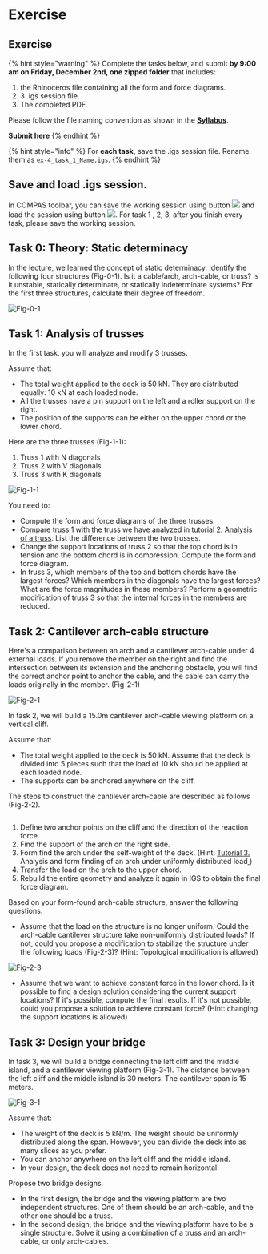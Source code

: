 # Exercise

## Exercise

{% hint style="warning" %}
Complete the tasks below, and submit **by 9:00 am on Friday, December 2nd, one zipped folder** that includes:

1. the Rhinoceros file containing all the form and force diagrams.
2. 3 .igs session file.
3. The completed PDF.

Please follow the file naming convention as shown in the [**Syllabus**](../../syllabus.md#submissions).

[**Submit here**](https://polybox.ethz.ch/index.php/s/4Am1YGniSK1xRNL)
{% endhint %}

{% hint style="info" %}
For **each task,** save the .igs session file. Rename them as `ex-4_task_1_Name.igs`.
{% endhint %}

## Save and load .igs session.

In COMPAS toolbar, you can save the working session using button ![](../../.gitbook/assets/COMPAS\_save.png) and load the session using button ![](<../../.gitbook/assets/COMPAS\_load (1).png>). For task 1 , 2, 3, after you finish every task, please save the working session.

## Task 0: Theory: Static determinacy

In the lecture, we learned the concept of static determinacy. Identify the following four structures (Fig-0-1). Is it a cable/arch, arch-cable, or truss? Is it unstable, statically determinate, or statically indeterminate systems? For the first three structures, calculate their degree of freedom.

![Fig-0-1](../../.gitbook/assets/theory.png)

## Task 1: Analysis of trusses

In the first task, you will analyze and modify 3 trusses.

Assume that:

* The total weight applied to the deck is 50 kN. They are distributed equally: 10 kN at each loaded node.
* All the trusses have a pin support on the left and a roller support on the right.
* The position of the supports can be either on the upper chord or the lower chord.

Here are the three trusses (Fig-1-1):

1. Truss 1 with N diagonals
2. Truss 2 with V diagonals
3. Truss 3 with K diagonals

![Fig-1-1](../../.gitbook/assets/3\_truss\_bridges.png)

You need to:

* Compute the form and force diagrams of the three trusses.
* Compare truss 1 with the truss we have analyzed in [tutorial 2. Analysis of a truss](iv.-tutorial.md#2.-analysis-of-a-truss). List the difference between the two trusses.
* Change the support locations of truss 2 so that the top chord is in tension and the bottom chord is in compression. Compute the form and force diagram.
* In truss 3, which members of the top and bottom chords have the largest forces? Which members in the diagonals have the largest forces? What are the force magnitudes in these members? Perform a geometric modification of truss 3 so that the internal forces in the members are reduced.

## Task 2: Cantilever arch-cable structure

Here's a comparison between an arch and a cantilever arch-cable under 4 external loads. If you remove the member on the right and find the intersection between its extension and the anchoring obstacle, you will find the correct anchor point to anchor the cable, and the cable can carry the loads originally in the member. (Fig-2-1)

![Fig-2-1](../../.gitbook/assets/cantilever\_exp.png)

In task 2, we will build a 15.0m cantilever arch-cable viewing platform on a vertical cliff.

Assume that:

* The total weight applied to the deck is 50 kN. Assume that the deck is divided into 5 pieces such that the load of 10 kN should be applied at each loaded node.
* The supports can be anchored anywhere on the cliff.

The steps to construct the cantilever arch-cable are described as follows (Fig-2-2).

<figure><img src="../../.gitbook/assets/IGS2_cantilever.png" alt=""><figcaption></figcaption></figure>

1. Define two anchor points on the cliff and the direction of the reaction force.
2. Find the support of the arch on the right side.
3. Form find the arch under the self-weight of the deck. (Hint: [Tutorial 3. ](iv.-tutorial.md#3.-analysis-and-form-finding-of-an-arch-under-uniformly-distributed-load)Analysis and form finding of an arch under uniformly distributed load[ ](iv.-tutorial.md#3.-analysis-and-form-finding-of-an-arch-under-uniformly-distributed-load))
4. Transfer the load on the arch to the upper chord.
5. Rebuild the entire geometry and analyze it again in IGS to obtain the final force diagram.

Based on your form-found arch-cable structure, answer the following questions.

* Assume that the load on the structure is no longer uniform. Could the arch-cable cantilever structure take non-uniformly distributed loads? If not, could you propose a modification to stabilize the structure under the following loads (Fig-2-3)? (Hint: Topological modification is allowed)

![Fig-2-3](../../.gitbook/assets/cantilever\_unequal.png)

* Assume that we want to achieve constant force in the lower chord. Is it possible to find a design solution considering the current support locations? If it's possible, compute the final results. If it's not possible, could you propose a solution to achieve constant force? (Hint: changing the support locations is allowed)

## Task 3: Design your bridge

In task 3, we will build a bridge connecting the left cliff and the middle island, and a cantilever viewing platform (Fig-3-1). The distance between the left cliff and the middle island is 30 meters. The cantilever span is 15 meters.

![Fig-3-1](../../.gitbook/assets/bridge\_design.png)

Assume that:

* The weight of the deck is 5 kN/m. The weight should be uniformly distributed along the span. However, you can divide the deck into as many slices as you prefer.
* You can anchor anywhere on the left cliff and the middle island.
* In your design, the deck does not need to remain horizontal.

Propose two bridge designs.

* In the first design, the bridge and the viewing platform are two independent structures. One of them should be an arch-cable, and the other one should be a truss.
* In the second design, the bridge and the viewing platform have to be a single structure. Solve it using a combination of a truss and an arch-cable, or only arch-cables.
